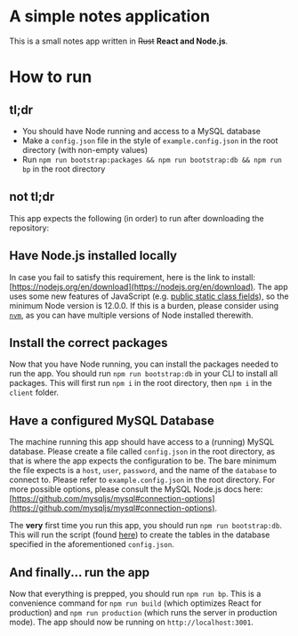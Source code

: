 # A simple notes application

This is a small notes app written in ~~Rust~~ **React and Node.js**.

# How to run

## tl;dr

- You should have Node running and access to a MySQL database
- Make a `config.json` file in the style of `example.config.json` in the root directory (with non-empty values)
- Run `npm run bootstrap:packages && npm run bootstrap:db && npm run bp` in the root directory

## not tl;dr

This app expects the following (in order) to run after downloading the repository:

## Have Node.js installed locally

In case you fail to satisfy this requirement, here is the link to install: [https://nodejs.org/en/download](https://nodejs.org/en/download). The app uses some new features of JavaScript (e.g. [public static class fields](https://developer.mozilla.org/en-US/docs/Web/JavaScript/Reference/Classes/Public_class_fields)), so the minimum Node version is 12.0.0. If this is a burden, please consider using [`nvm`](https://github.com/nvm-sh/nvm), as you can have multiple versions of Node installed therewith.

## Install the correct packages

Now that you have Node running, you can install the packages needed to run the app. You should run `npm run bootstrap:db` in your CLI to install all packages. This will first run `npm i` in the root directory, then `npm i` in the `client` folder.

## Have a configured MySQL Database

The machine running this app should have access to a (running) MySQL database. Please create a file called `config.json` in the root directory, as that is where the app expects the configuration to be. The bare minimum the file expects is a `host`, `user`, `password`, and the name of the `database` to connect to. Please refer to `example.config.json` in the root directory. For more possible options, please consult the MySQL Node.js docs here: [https://github.com/mysqljs/mysql#connection-options](https://github.com/mysqljs/mysql#connection-options).

The **very** first time you run this app, you should run `npm run bootstrap:db`. This will run the script (found [here](https://github.com/andreisarabia/simple-notes/blob/master/server/database/bootstrap.js)) to create the tables in the database specified in the aforementioned `config.json`.

## And finally... run the app

Now that everything is prepped, you should run `npm run bp`. This is a convenience command for `npm run build` (which optimizes React for production) and `npm run production` (which runs the server in production mode). The app should now be running on `http://localhost:3001`.
